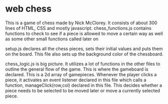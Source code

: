 # web chess
This is a game of chess made by Nick McClorey. It consists of about 300 lines of HTML, CSS and mostly javascript.
chess_functions.js contains functions to check to see if a piece is allowed to move a certain way as well as some other 
small functions called later on

setup.js declares all the chess pieces, sets their initial values and puts them on the board.
This file also sets up the background color of the chessboard. 

chess_logic.js is big picture. It utilizes a lot of functions in the other files to outline the general
flow of the game. This is where the gameboard is declared. This is a 2d array of gamepieces. Whenever
the player clicks a piece, it activates an event listener declared in this file which calls 
a function, manageClick(row,col) declared in this file. This decides whether a piece needs to be selected
to be moved later or move a currently selected piece.
